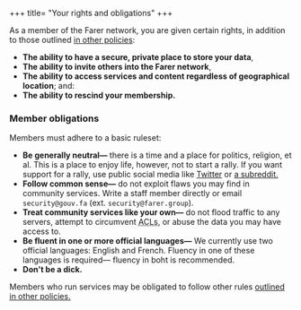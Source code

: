 +++
title= "Your rights and obligations"
+++

As a member of the Farer network, you are given certain rights, in addition to those outlined [in other policies](/fedlex):
  - **The ability to have a secure, private place to store your data**,
  - **The ability to invite others into the Farer network**,
  - **The ability to access services and content regardless of geographical location**; and:
  - **The ability to rescind your membership.**

### Member obligations
Members must adhere to a basic ruleset:
  - **Be generally neutral—** there is a time and a place for politics, religion, et al. This is a place to enjoy life, however, not to start a rally. If you want support for a rally, use public social media like [Twitter](https://twitter.com) or [a subreddit.](https://old.reddit.com)
  - **Follow common sense—** do not exploit flaws you may find in community services. Write a staff member directly or email `security@gouv.fa` (ext. `security@farer.group`).
  - **Treat community services like your own—** do not flood traffic to any servers, attempt to circumvent <abbr title="Access-Control Lists">ACLs</abbr>, or abuse the data you may have access to.
  - **Be fluent in one or more official languages—** We currently use two official languages: English and French. Fluency in one of these languages is required— fluency in boht is recommended.
  - **Don't be a dick.**

Members who run services may be obligated to follow other rules [outlined in other policies.](/fedlex)